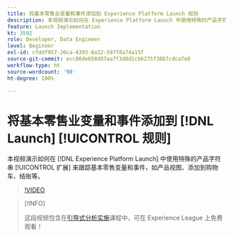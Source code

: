 ```yaml
---
title: 将基本零售业变量和事件添加到 Experience Platform Launch 规则
description: 本视频演示如何在 Experience Platform Launch 中使用特殊的产品字符串扩展来跟踪基本零售变量和事件，如产品视图、添加到购物车、结账等。
feature: Launch Implementation
kt: 3592
role: Developer, Data Engineer
level: Beginner
exl-id: cfddf957-20ca-4393-8a32-597f8a74a15f
source-git-commit: ecc86de650d87aa7f3d8d1cb6275f38b7cdca7e0
workflow-type: ht
source-wordcount: '98'
ht-degree: 100%

---
```


# 将基本零售业变量和事件添加到 [!DNL Launch] [!UICONTROL  规则]

本视频演示如何在 [!DNL Experience Platform Launch] 中使用特殊的产品字符串 [!UICONTROL 扩展] 来跟踪基本零售变量和事件，如产品视图、添加到购物车、结账等。

>[!VIDEO](https://video.tv.adobe.com/v/28763/?quality=12&learn=on)

>[!INFO]
>
> 这段视频包含在[引导式分析实施](https://experienceleague.adobe.com/?recommended=Analytics-D-1-2019.1)课程中，可在 Experience League 上免费观看！